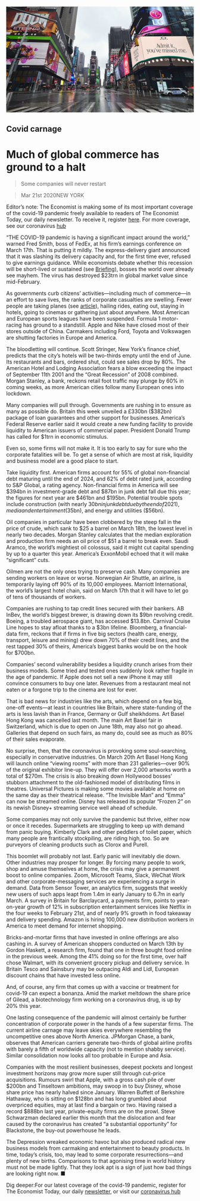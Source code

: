 ![](./images/20200321_WBP001_0.jpg)

## Covid carnage

# Much of global commerce has ground to a halt

> Some companies will never restart

> Mar 21st 2020NEW YORK

Editor’s note: The Economist is making some of its most important coverage of the covid-19 pandemic freely available to readers of The Economist Today, our daily newsletter. To receive it, register [here](https://www.economist.com//newslettersignup). For more coverage, see our coronavirus [hub](https://www.economist.com//coronavirus)

“THE COVID-19 pandemic is having a significant impact around the world,” warned Fred Smith, boss of FedEx, at his firm’s earnings conference on March 17th. That is putting it mildly. The express-delivery giant announced that it was slashing its delivery capacity and, for the first time ever, refused to give earnings guidance. While economists debate whether this recession will be short-lived or sustained (see [Briefing](https://www.economist.com//briefing/2020/03/19/governments-are-spending-big-to-keep-the-world-economy-from-getting-dangerously-sick)), bosses the world over already see mayhem. The virus has destroyed $23trn in global market value since mid-February.

As governments curb citizens’ activities—including much of commerce—in an effort to save lives, the ranks of corporate casualties are swelling. Fewer people are taking planes (see [article](https://www.economist.com//business/2020/03/19/airlines-are-running-out-of-cash)), hailing rides, eating out, staying in hotels, going to cinemas or gathering just about anywhere. Most American and European sports leagues have been suspended. Formula 1 motor-racing has ground to a standstill. Apple and Nike have closed most of their stores outside of China. Carmakers including Ford, Toyota and Volkswagen are shutting factories in Europe and America.

The bloodletting will continue. Scott Stringer, New York’s finance chief, predicts that the city’s hotels will be two-thirds empty until the end of June. Its restaurants and bars, ordered shut, could see sales drop by 80%. The American Hotel and Lodging Association fears a blow exceeding the impact of September 11th 2001 and the “Great Recession” of 2008 combined. Morgan Stanley, a bank, reckons retail foot traffic may plunge by 60% in coming weeks, as more American cities follow many European ones into lockdown.

Many companies will pull through. Governments are rushing in to ensure as many as possible do. Britain this week unveiled a £330bn ($382bn) package of loan guarantees and other support for businesses. America’s Federal Reserve earlier said it would create a new funding facility to provide liquidity to American issuers of commercial paper. President Donald Trump has called for $1trn in economic stimulus.

Even so, some firms will not make it. It is too early to say for sure who the corporate fatalities will be. To get a sense of which are most at risk, liquidity and business model are a good place to start.

Take liquidity first. American firms account for 55% of global non-financial debt maturing until the end of 2024, and 62% of debt rated junk, according to S&P Global, a rating agency. Non-financial firms in America will see $394bn in investment-grade debt and $87bn in junk debt fall due this year; the figures for next year are $461bn and $195bn. Potential trouble spots include construction (with nearly $30bn in junk debt due by the end of 2021), media and entertainment ($35bn), and energy and utilities ($56bn).

Oil companies in particular have been clobbered by the steep fall in the price of crude, which sank to $25 a barrel on March 18th, the lowest level in nearly two decades. Morgan Stanley calculates that the median exploration and production firm needs an oil price of $51 a barrel to break even. Saudi Aramco, the world’s mightiest oil colossus, said it might cut capital spending by up to a quarter this year. America’s ExxonMobil echoed that it will make “significant” cuts.

Oilmen are not the only ones trying to preserve cash. Many companies are sending workers on leave or worse. Norwegian Air Shuttle, an airline, is temporarily laying off 90% of its 10,000 employees. Marriott International, the world’s largest hotel chain, said on March 17th that it will have to let go of tens of thousands of workers.

Companies are rushing to tap credit lines secured with their bankers. AB InBev, the world’s biggest brewer, is drawing down its $9bn revolving credit. Boeing, a troubled aerospace giant, has accessed $13.8bn. Carnival Cruise Line hopes to stay afloat thanks to a $3bn lifeline. Bloomberg, a financial-data firm, reckons that if firms in five big sectors (health care, energy, transport, leisure and mining) drew down 70% of their credit lines, and the rest tapped 30% of theirs, America’s biggest banks would be on the hook for $700bn.

Companies’ second vulnerability besides a liquidity crunch arises from their business models. Some tried and tested ones suddenly look rather fragile in the age of pandemic. If Apple does not sell a new iPhone it may still convince consumers to buy one later. Revenues from a restaurant meal not eaten or a forgone trip to the cinema are lost for ever.

That is bad news for industries like the arts, which depend on a few big, one-off events—at least in countries like Britain, where state-funding of the arts is less lavish than in France, Germany or Gulf sheikhdoms. Art Basel Hong Kong was cancelled last month. The main Art Basel fair in Switzerland, which is due to open on June 18th, may also not go ahead. Galleries that depend on such fairs, as many do, could see as much as 80% of their sales evaporate.

No surprise, then, that the coronavirus is provoking some soul-searching, especially in conservative industries. On March 20th Art Basel Hong Kong will launch online “viewing rooms” with more than 231 galleries—over 90% of the original exhibitor line-up. They will offer over 2,000 artworks worth a total of $270m. The crisis is also breaking down Hollywood bosses’ stubborn attachment to the old-fashioned model of distributing films in theatres. Universal Pictures is making some movies available at home on the same day as their theatrical release. “The Invisible Man” and “Emma” can now be streamed online. Disney has released its popular “Frozen 2” on its newish Disney+ streaming service well ahead of schedule.

Some companies may not only survive the pandemic but thrive, either now or once it recedes. Supermarkets are struggling to keep up with demand from panic buying. Kimberly Clark and other peddlers of toilet paper, which many people are frantically stockpiling, are riding high, too. So are purveyors of cleaning products such as Clorox and Purell.

This boomlet will probably not last. Early panic will inevitably die down. Other industries may prosper for longer. By forcing many people to work, shop and amuse themselves at home, the crisis may give a permanent boost to online companies. Zoom, Microsoft Teams, Slack, WeChat Work and other corporate-messaging services are experiencing a surge in demand. Data from Sensor Tower, an analytics firm, suggests that weekly new users of such apps leapt from 1.4m in early January to 6.7m in early March. A survey in Britain for Barclaycard, a payments firm, points to year-on-year growth of 12% in subscription entertainment services like Netflix in the four weeks to February 21st, and of nearly 9% growth in food takeaway and delivery spending. Amazon is hiring 100,000 new distribution workers in America to meet demand for internet shopping.

Bricks-and-mortar firms that have invested in online offerings are also cashing in. A survey of American shoppers conducted on March 13th by Gordon Haskett, a research firm, found that one in three bought food online in the previous week. Among the 41% doing so for the first time, over half chose Walmart, with its convenient grocery pickup and delivery service. In Britain Tesco and Sainsbury may be outpacing Aldi and Lidl, European discount chains that have invested less online.

And, of course, any firm that comes up with a vaccine or treatment for covid-19 can expect a bonanza. Amid the market meltdown the share price of Gilead, a biotechnology firm working on a coronavirus drug, is up by 20% this year.

One lasting consequence of the pandemic will almost certainly be further concentration of corporate power in the hands of a few superstar firms. The current airline carnage may leave skies everywhere resembling the uncompetitive ones above North America. JPMorgan Chase, a bank, observes that American carriers generate two-thirds of global airline profits with barely a fifth of worldwide capacity (not to mention shabby service). Similar consolidation now looks all too probable in Europe and Asia.

Companies with the most resilient businesses, deepest pockets and longest investment horizons may grow more super still through cut-price acquisitions. Rumours swirl that Apple, with a gross cash pile of over $200bn and Tinseltown ambitions, may swoop in to buy Disney, whose share price has nearly halved since January. Warren Buffett of Berkshire Hathaway, who is sitting on $128bn and has long grumbled about overpriced equities, may at last find a bargain or two. Having raised a record $888bn last year, private-equity firms are on the prowl. Steve Schwarzman declared earlier this month that the dislocation and fear caused by the coronavirus has created “a substantial opportunity” for Blackstone, the buy-out powerhouse he leads.

The Depression wreaked economic havoc but also produced radical new business models from carmaking and entertainment to beauty products. In time, today’s crisis, too, may lead to some corporate resurrections—and plenty of new births. Comparisons to that agonising time in world history must not be made lightly. That they look apt is a sign of just how bad things are looking right now. ■

Dig deeper:For our latest coverage of the covid-19 pandemic, register for The Economist Today, our daily [newsletter](https://www.economist.com//newslettersignup), or visit our [coronavirus hub](https://www.economist.com//coronavirus)